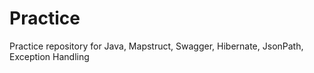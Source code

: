 # Practice

Practice repository for Java, Mapstruct, Swagger, Hibernate, JsonPath, Exception Handling

